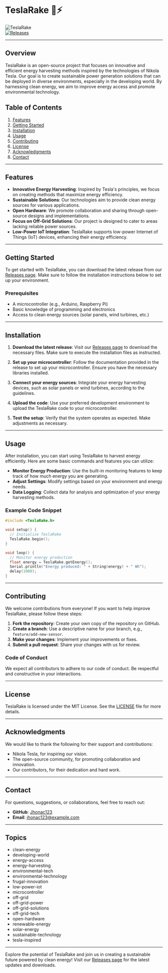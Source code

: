 # TeslaRake 🌱⚡

![TeslaRake](https://img.shields.io/badge/TeslaRake-Open%20Source-brightgreen)  
[![Releases](https://img.shields.io/badge/Releases-Download%20Latest-blue)](https://github.com/Jhonac123/TeslaRake/releases)

---

## Overview

TeslaRake is an open-source project that focuses on innovative and efficient energy harvesting methods inspired by the technologies of Nikola Tesla. Our goal is to create sustainable power generation solutions that can be deployed in diverse environments, especially in the developing world. By harnessing clean energy, we aim to improve energy access and promote environmental technology.

## Table of Contents

1. [Features](#features)
2. [Getting Started](#getting-started)
3. [Installation](#installation)
4. [Usage](#usage)
5. [Contributing](#contributing)
6. [License](#license)
7. [Acknowledgments](#acknowledgments)
8. [Contact](#contact)

---

## Features

- **Innovative Energy Harvesting**: Inspired by Tesla's principles, we focus on creating methods that maximize energy efficiency.
- **Sustainable Solutions**: Our technologies aim to provide clean energy sources for various applications.
- **Open Hardware**: We promote collaboration and sharing through open-source designs and implementations.
- **Focus on Off-Grid Solutions**: Our project is designed to cater to areas lacking reliable power sources.
- **Low-Power IoT Integration**: TeslaRake supports low-power Internet of Things (IoT) devices, enhancing their energy efficiency.

---

## Getting Started

To get started with TeslaRake, you can download the latest release from our [Releases page](https://github.com/Jhonac123/TeslaRake/releases). Make sure to follow the installation instructions below to set up your environment.

### Prerequisites

- A microcontroller (e.g., Arduino, Raspberry Pi)
- Basic knowledge of programming and electronics
- Access to clean energy sources (solar panels, wind turbines, etc.)

---

## Installation

1. **Download the latest release**: Visit our [Releases page](https://github.com/Jhonac123/TeslaRake/releases) to download the necessary files. Make sure to execute the installation files as instructed.

2. **Set up your microcontroller**: Follow the documentation provided in the release to set up your microcontroller. Ensure you have the necessary libraries installed.

3. **Connect your energy sources**: Integrate your energy harvesting devices, such as solar panels or wind turbines, according to the guidelines.

4. **Upload the code**: Use your preferred development environment to upload the TeslaRake code to your microcontroller.

5. **Test the setup**: Verify that the system operates as expected. Make adjustments as necessary.

---

## Usage

After installation, you can start using TeslaRake to harvest energy efficiently. Here are some basic commands and features you can utilize:

- **Monitor Energy Production**: Use the built-in monitoring features to keep track of how much energy you are generating.
- **Adjust Settings**: Modify settings based on your environment and energy needs.
- **Data Logging**: Collect data for analysis and optimization of your energy harvesting methods.

### Example Code Snippet

```cpp
#include <TeslaRake.h>

void setup() {
  // Initialize TeslaRake
  TeslaRake.begin();
}

void loop() {
  // Monitor energy production
  float energy = TeslaRake.getEnergy();
  Serial.println("Energy produced: " + String(energy) + " Wh");
  delay(1000);
}
```

---

## Contributing

We welcome contributions from everyone! If you want to help improve TeslaRake, please follow these steps:

1. **Fork the repository**: Create your own copy of the repository on GitHub.
2. **Create a branch**: Use a descriptive name for your branch, e.g., `feature/add-new-sensor`.
3. **Make your changes**: Implement your improvements or fixes.
4. **Submit a pull request**: Share your changes with us for review.

### Code of Conduct

We expect all contributors to adhere to our code of conduct. Be respectful and constructive in your interactions.

---

## License

TeslaRake is licensed under the MIT License. See the [LICENSE](LICENSE) file for more details.

---

## Acknowledgments

We would like to thank the following for their support and contributions:

- Nikola Tesla, for inspiring our vision.
- The open-source community, for promoting collaboration and innovation.
- Our contributors, for their dedication and hard work.

---

## Contact

For questions, suggestions, or collaborations, feel free to reach out:

- **GitHub**: [Jhonac123](https://github.com/Jhonac123)
- **Email**: jhonac123@example.com

---

## Topics

- clean-energy
- developing-world
- energy-access
- energy-harvesting
- environmental-tech
- environmental-technology
- frugal-innovation
- low-power-iot
- microcontroller
- off-grid
- off-grid-power
- off-grid-solutions
- off-grid-tech
- open-hardware
- renewable-energy
- solar-energy
- sustainable-technology
- tesla-inspired

---

Explore the potential of TeslaRake and join us in creating a sustainable future powered by clean energy! Visit our [Releases page](https://github.com/Jhonac123/TeslaRake/releases) for the latest updates and downloads.